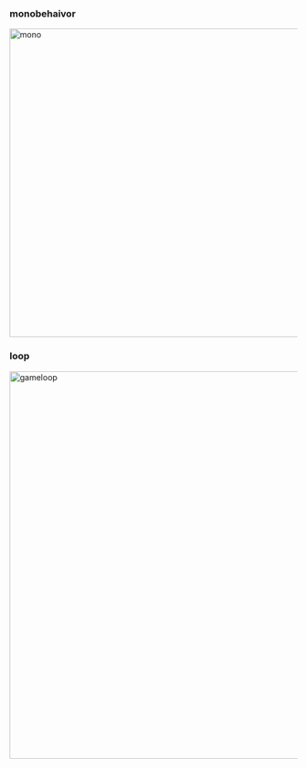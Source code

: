 ### monobehaivor
<img width="1698" height="540" alt="mono" src="https://github.com/user-attachments/assets/34f7fa8d-0817-45b7-9a5e-6fcffa2346c9" />

### loop 
<img width="1650" height="678" alt="gameloop" src="https://github.com/user-attachments/assets/c3f930bb-8c48-4edd-8c7e-78125d244f86" />
